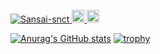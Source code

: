 <p align="left"> 
  <a href="https://github.com/Sansai-snct">
    <img src="https://komarev.com/ghpvc/?username=Sansai-snct" alt="Sansai-snct" />
  </a>
  <a href="http://twitter.com/sansai_lsz">
    <img height="20" src="https://img.shields.io/twitter/follow/sansai_lsz?label=Twitter&logo=twitter&style=flat" />
  </a>
  <a href="https://github.com/Sansai-snct">
    <img height="20" src="https://img.shields.io/github/followers/Sansai-snct?label=follow&logo=github&style=flat" />
  </a>
</p>

[![Anurag's GitHub stats](https://github-readme-stats.vercel.app/api?username=Sansai-snct&count_private=true&show_icons=true)](https://github.com/anuraghazra/github-readme-stats)
[![trophy](https://github-profile-trophy.vercel.app/?username=Sansai-snct&theme=gruvbox)](https://github.com/Sansai-snct/github-profile-trophy)


